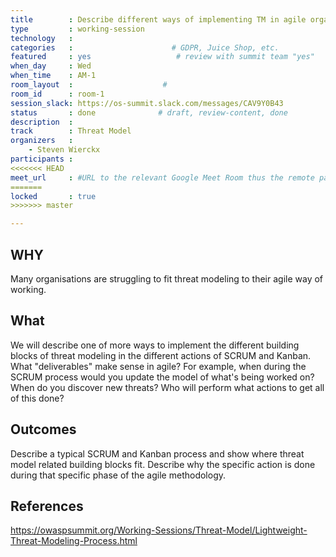 ```yaml
---
title        : Describe different ways of implementing TM in agile organisations
type         : working-session
technology   :
categories   :                      # GDPR, Juice Shop, etc.
featured     : yes                   # review with summit team "yes"
when_day     : Wed
when_time    : AM-1
room_layout  :                    #
room_id      : room-1
session_slack: https://os-summit.slack.com/messages/CAV9Y0B43
status       : done              # draft, review-content, done
description  :
track        : Threat Model
organizers   :
    - Steven Wierckx
participants :
<<<<<<< HEAD
meet_url     : #URL to the relevant Google Meet Room thus the remote participants can join a session
=======
locked       : true
>>>>>>> master

---
```


## WHY

Many organisations are struggling to fit threat modeling to their agile way of working.

## What

We will describe one of more ways to implement the different building blocks of threat modeling in the different actions of SCRUM and Kanban.  What "deliverables" make sense in agile?
For example, when during the SCRUM process would you update the model of what's being worked on? When do you discover new threats? Who will perform what actions to get all of this done?

## Outcomes

Describe a typical SCRUM and Kanban process and show where threat model related building blocks fit. Describe why the specific action is done during that specific phase of the agile methodology.

## References

https://owaspsummit.org/Working-Sessions/Threat-Model/Lightweight-Threat-Modeling-Process.html
